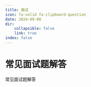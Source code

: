 ```yaml
---
title: 面试
icon: fa-solid fa-clipboard-question
date: 2024-09-08
dir:
	collapsible: false
	link: true
index: false
---
```


# 常见面试题解答

常见面试题解答
